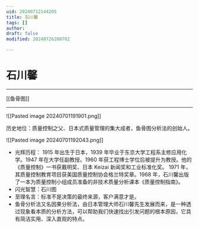 ```yaml
---
uid: 20240712144205
title: 石川馨
tags: []
author: 
draft: false
modified: 20240726200702

---
```


# 石川馨

---

[[鱼骨图]]

---

![[Pasted image 20240701191901.png]]

历史地位：质量控制之父、日本式质量管理的集大成者，鱼骨图分析法的创始人。

![[Pasted image 20240701192043.png]]

- 光辉历程： 1915 年出生于日本，1939 年毕业于东京大学工程系主修应用化学。1947 年在大学任副教授。1960 年获工程博士学位后被提升为教授。他的《质量控制》一书获戴明奖、日本 Keizai 新闻奖和工业标准化奖。 1971 年，其质量控制教育项目获美国质量控制协会格兰特奖章。1968 年，石川馨出版了一本为质量控制小组成员准备的非技术质量分析课本《质量控制指南》。
- 闪光智慧：石川图
- 至理名言：标准不是决策的最终来源，客户满意才是。
- 鱼骨分析法又名因果分析法，由日本管理大师石川馨先生发展而来，是一种透过现象看本质的分析方法，可以帮助我们快速找出引发问题的根本原因，它具有简洁实用、深入直观的特点。
